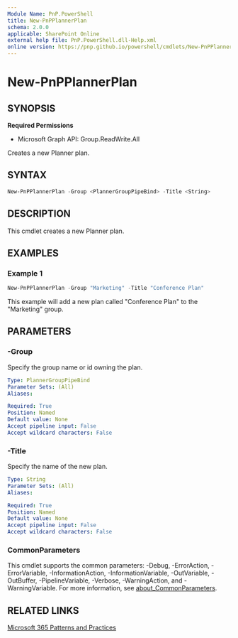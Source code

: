 ```yaml
---
Module Name: PnP.PowerShell
title: New-PnPPlannerPlan
schema: 2.0.0
applicable: SharePoint Online
external help file: PnP.PowerShell.dll-Help.xml
online version: https://pnp.github.io/powershell/cmdlets/New-PnPPlannerPlan.html
---
```

 
# New-PnPPlannerPlan

## SYNOPSIS

**Required Permissions**

  * Microsoft Graph API: Group.ReadWrite.All

Creates a new Planner plan.

## SYNTAX

```powershell
New-PnPPlannerPlan -Group <PlannerGroupPipeBind> -Title <String>  
```

## DESCRIPTION
This cmdlet creates a new Planner plan.

## EXAMPLES

### Example 1
```powershell
New-PnPPlannerPlan -Group "Marketing" -Title "Conference Plan"
```

This example will add a new plan called "Conference Plan" to the "Marketing" group.

## PARAMETERS


### -Group
Specify the group name or id owning the plan.

```yaml
Type: PlannerGroupPipeBind
Parameter Sets: (All)
Aliases:

Required: True
Position: Named
Default value: None
Accept pipeline input: False
Accept wildcard characters: False
```

### -Title
Specify the name of the new plan.

```yaml
Type: String
Parameter Sets: (All)
Aliases:

Required: True
Position: Named
Default value: None
Accept pipeline input: False
Accept wildcard characters: False
```

### CommonParameters
This cmdlet supports the common parameters: -Debug, -ErrorAction, -ErrorVariable, -InformationAction, -InformationVariable, -OutVariable, -OutBuffer, -PipelineVariable, -Verbose, -WarningAction, and -WarningVariable. For more information, see [about_CommonParameters](http://go.microsoft.com/fwlink/?LinkID=113216).

## RELATED LINKS

[Microsoft 365 Patterns and Practices](https://aka.ms/m365pnp)

